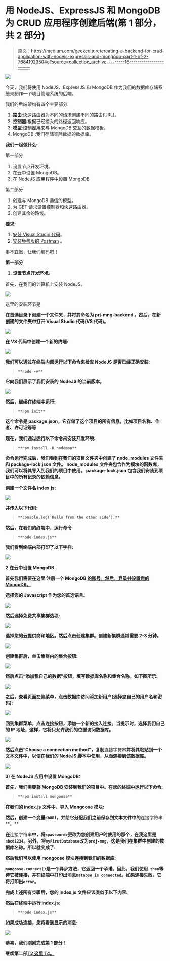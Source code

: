 # 用 NodeJS、ExpressJS 和 MongoDB 为 CRUD 应用程序创建后端(第 1 部分，共 2 部分)

> 原文：<https://medium.com/geekculture/creating-a-backend-for-crud-application-with-nodejs-expressjs-and-mongodb-part-1-of-2-76841923504e?source=collection_archive---------16----------------------->

![](img/84e6716d2335390309b21c45fad22ef2.png)

今天，我们将使用 NodeJS、ExpressJS 和 MongoDB 作为我们的数据库存储系统来制作一个项目管理系统的后端。

我们的后端架构有四个主要部分:

1.  **路由**:快速路由器为不同的请求创建不同的路由(URL)。
2.  **控制器**:根据已经接入的路径返回响应。
3.  **模型**:控制器用来与 MongoDB 交互的数据模板。
4.  MongoDB :我们存储实际数据的数据库。

**我们一起做什么:**

第一部分

1.  设置节点开发环境。
2.  在云中设置 MongoDB。
3.  在 NodeJS 应用程序中设置 MongoDB

第二部分

1.  创建与 MongoDB 通信的模型。
2.  为 GET 请求设置控制器和快速路由器。
3.  创建其余的路线。

**要求:**

1.  [安装 Visual Studio 代码](https://code.visualstudio.com/download)。
2.  [安装免费版的 Postman](https://www.postman.com/downloads/) 。

事不宜迟，让我们编码吧！

**第一部分**

1.  **设置节点开发环境。**

首先，在我们的计算机上安装 NodeJS。

![](img/a49e1853c2f54f7267186e6171ff75e6.png)

这里的安装环节是[](https://nodejs.org/en/download/)

**在首选目录下创建一个文件夹，并将其命名为 **prj-mng-backend** 。然后，在新创建的文件夹中打开 Visual Studio 代码(VS 代码)。**

**![](img/a17fc388f947d714a9d5c8ae4855b100.png)**

**在 VS 代码中创建一个新的终端:**

**![](img/c32995353210e8062366b0dab301f258.png)**

**我们可以通过在终端内部运行以下命令来检查 NodeJS 是否已经正确安装:**

> **`**node -v**`**

**它向我们展示了我们安装的 NodeJS 的当前版本。**

**![](img/2f469fbc83ab23b11516dc5db47b135f.png)**

**然后，继续在终端中运行:**

> **`**npm init**`**

**这个命令是 package.json，它存储了这个项目的所有信息，比如项目名称、作者、许可证等等**

**现在，我们通过运行以下命令来安装开发环境:**

> **`**npm install -D nodemon**`**

**命令运行完成后，我们看到在我们的项目文件夹中创建了 **node_modules** 文件夹和 **package-lock.json** 文件。 **node_modules** 文件夹包含作为模块的函数库，我们可以将其导入到我们的项目中使用。 **package-lock.json** 包含我们安装到项目中的所有记录的依赖信息。**

**创建一个文件名 index.js:**

**![](img/4b91158ad3877a1fa16e0d6da2be0df4.png)**

**并传入以下代码:**

> **`**console.log(‘Hello from the other side’);**`**

**然后，在我们的终端中，运行命令**

> **`**node index.js**`**

**我们看到终端内部打印了以下字样:**

**![](img/3483588a533fcf08bbc50ad4215cce00.png)**

**2.**在云中设置 MongoDB****

**首先我们需要在这里 注册一个 MongoDB [**的账号。然后，登录并设置您的 MongoDB。**](https://account.mongodb.com/account/login?signedOut=true)**

**选择您的 Javascript 作为您的首选语言。**

**![](img/81c75a133823fa0e287da19eaffbbe95.png)**

**然后选择免费共享集群选项:**

**![](img/24a3f3af89d1678d5419be897c3879cf.png)**

**选择您的云提供商和地区。然后点击创建集群。创建新集群通常需要 2-3 分钟。**

**![](img/551fd4da05eabdd231417a1fd692c89d.png)**

**创建集群后，单击集群内的集合按钮:**

**![](img/f943b2c439e7c728543f596ff3f422e7.png)**

**然后点击“添加我自己的数据”按钮，填写数据库名称和集合名称，如下图所示:**

**![](img/93ab766c5c537183b7b7a341cce1484d.png)**

**之后，查看页面左侧菜单，点击数据库访问添加新用户(选择您自己的用户名和密码):**

**![](img/25d16d596d5b1b264b1b99d27f6fbeae.png)**

**回到集群菜单，点击连接按钮，添加一个新的接入连接。当提示时，选择我们自己的 IP 地址，这样，它将只允许我们的位置访问数据库。**

**![](img/a187757d3b17dabf18b255d206a450b1.png)**

**然后点击“Choose a connection method”，复制**连接字符串**并将其粘贴到一个文本文件中，以便在我们的 NodeJS 脚本中使用，从而连接到该数据库。**

**![](img/f8a0f7810740df847500ca03196fb54e.png)**

**3) **在 NodeJS 应用中设置 MongoDB:****

**首先，我们需要将 MongoDB 安装到我们的项目中。在您的终端中运行以下命令:**

> **`**npm install mongoose**`**

**在我们的 **index.js** 文件中，导入 Mongoose 模块:**

**然后，创建一个变量`dbURI`，并给它分配我们之前保存到文本文件中的**连接字符串**。**

**在**连接字符串**中，将`<password>`更改为您创建用户时使用的那个，在我这里是`abcd1234`。另外，将`myFirstDatabase`改为`proj-mng`，这是我们在集群中创建的数据库名称。所以就变成了:**

**然后我们可以使用 mongoose 模块连接到我们的数据库:**

**`mongoose.connect()`是一个异步方法，它返回一个承诺。因此，我们使用`.then`等待它被连接，并在终端中打印出消息`Databse is connected`。如果连接失败，它将打印出`error`。**

**完成上述所有步骤后，您的 index.js 文件应该类似于以下内容:**

**然后在终端中运行 index.js:**

> **`**node index.js**`**

**如果成功连接，您将看到显示的消息:**

**![](img/7ef37ae8f4fb3cbb58ce55ddad11152b.png)**

**恭喜，我们刚刚完成第 1 部分！**

**继续第二部[T2 这里 T4。](https://cong-pham234.medium.com/creating-a-backend-for-crud-application-with-nodejs-expressjs-and-mongodb-part-2-of-2-d997d94dcbd2)**